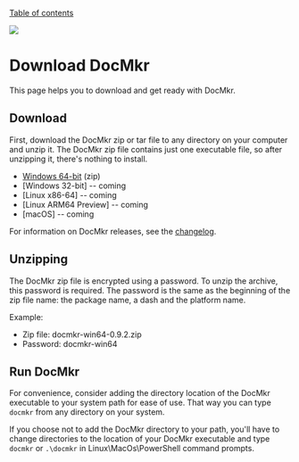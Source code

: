 [Table of contents](toc.md)

![](https://api.docmkr.com/stats?package=DocMkr)


# Download DocMkr
This page helps you to download and get ready with DocMkr.

<a id="download-docmkr"></a>
## Download

First, download the DocMkr zip or tar file to any directory on your computer and unzip it. The DocMkr zip file contains just one executable file, so after unzipping it, there's nothing to install.

- [Windows 64-bit](https://api.docmkr.com/download?package=docmkr&platform=win64&version=latest) (zip)
- [Windows 32-bit]      -- coming
- [Linux x86-64]        -- coming
- [Linux ARM64 Preview] -- coming
- [macOS]               -- coming


For information on DocMkr releases, see the [changelog](changelog.md).

## Unzipping
The DocMkr zip file is encrypted using a password. To unzip the archive, this password is required. The password is the same as the beginning of the zip file name: the package name, a dash and the platform name.

Example:

- Zip file: docmkr-win64-0.9.2.zip 
- Password: docmkr-win64

## Run DocMkr

For convenience, consider adding the directory location of the DocMkr executable to your system path for ease of use. That way you can type `docmkr` from any directory on your system.

If you choose not to add the DocMkr directory to your path, you'll have to change directories to the location of your DocMkr executable and type `docmkr` or `.\docmkr` in Linux\MacOs\PowerShell command prompts.


